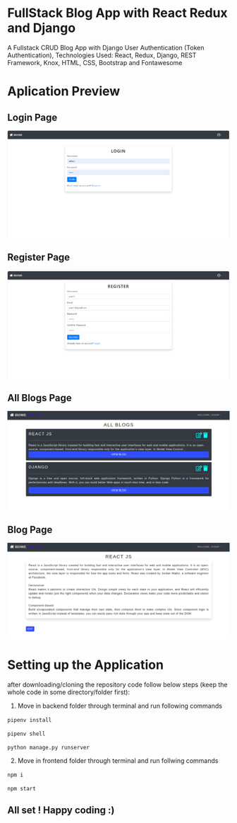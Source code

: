 # FullStack Blog App with React Redux and Django
A Fullstack CRUD Blog App with Django User Authentication (Token Authentication), Technologies Used: React, Redux, Django, REST Framework, Knox, HTML, CSS, Bootstrap and Fontawesome
 
# Aplication Preview

## Login Page
<img src="https://github.com/Yash-Raj-96/Blog-App/blob/main/Images/image4.png?raw=true">

## Register Page
<img src = "https://github.com/Yash-Raj-96/Blog-App/blob/main/Images/image6.png?raw=true" >

## All Blogs Page
<img src = "https://github.com/YashMarmat/Pages-App-django/blob/master/templates/all%20blogs%20page.png">

## Blog Page
<img src = "https://github.com/YashMarmat/Pages-App-django/blob/master/templates/content%20page.png">

# Setting up the Application

after downloading/cloning the repository code follow below steps (keep the whole code in some directory/folder first):

1) Move in backend folder through terminal and run following commands

`pipenv install`

`pipenv shell`

`python manage.py runserver`

2) Move in frontend folder through terminal and run follwing commands

`npm i`

`npm start`

## All set ! Happy coding :)
